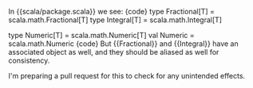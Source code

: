 In {{scala/package.scala}} we see:
{code}
type Fractional[T] = scala.math.Fractional[T]
type Integral[T] = scala.math.Integral[T]

type Numeric[T] = scala.math.Numeric[T]
val Numeric = scala.math.Numeric
{code}
But {{Fractional}} and {{Integral}} have an associated object as well, and they should be aliased as well for consistency.

I'm preparing a pull request for this to check for any unintended effects.

